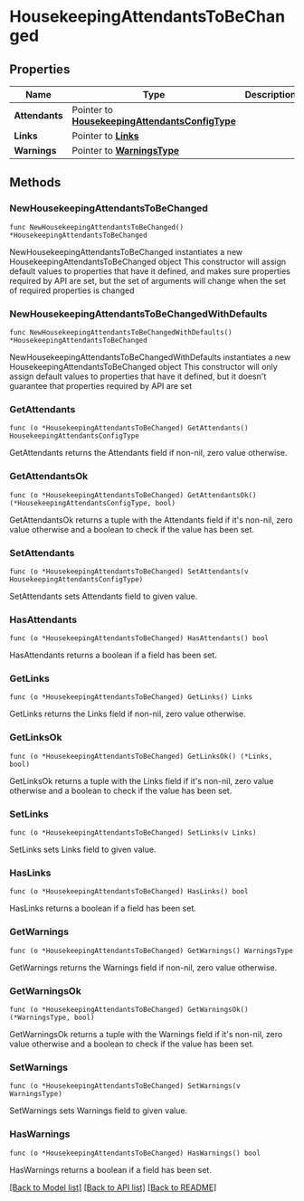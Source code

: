 # HousekeepingAttendantsToBeChanged

## Properties

Name | Type | Description | Notes
------------ | ------------- | ------------- | -------------
**Attendants** | Pointer to [**HousekeepingAttendantsConfigType**](HousekeepingAttendantsConfigType.md) |  | [optional] 
**Links** | Pointer to [**Links**](Links.md) |  | [optional] 
**Warnings** | Pointer to [**WarningsType**](WarningsType.md) |  | [optional] 

## Methods

### NewHousekeepingAttendantsToBeChanged

`func NewHousekeepingAttendantsToBeChanged() *HousekeepingAttendantsToBeChanged`

NewHousekeepingAttendantsToBeChanged instantiates a new HousekeepingAttendantsToBeChanged object
This constructor will assign default values to properties that have it defined,
and makes sure properties required by API are set, but the set of arguments
will change when the set of required properties is changed

### NewHousekeepingAttendantsToBeChangedWithDefaults

`func NewHousekeepingAttendantsToBeChangedWithDefaults() *HousekeepingAttendantsToBeChanged`

NewHousekeepingAttendantsToBeChangedWithDefaults instantiates a new HousekeepingAttendantsToBeChanged object
This constructor will only assign default values to properties that have it defined,
but it doesn't guarantee that properties required by API are set

### GetAttendants

`func (o *HousekeepingAttendantsToBeChanged) GetAttendants() HousekeepingAttendantsConfigType`

GetAttendants returns the Attendants field if non-nil, zero value otherwise.

### GetAttendantsOk

`func (o *HousekeepingAttendantsToBeChanged) GetAttendantsOk() (*HousekeepingAttendantsConfigType, bool)`

GetAttendantsOk returns a tuple with the Attendants field if it's non-nil, zero value otherwise
and a boolean to check if the value has been set.

### SetAttendants

`func (o *HousekeepingAttendantsToBeChanged) SetAttendants(v HousekeepingAttendantsConfigType)`

SetAttendants sets Attendants field to given value.

### HasAttendants

`func (o *HousekeepingAttendantsToBeChanged) HasAttendants() bool`

HasAttendants returns a boolean if a field has been set.

### GetLinks

`func (o *HousekeepingAttendantsToBeChanged) GetLinks() Links`

GetLinks returns the Links field if non-nil, zero value otherwise.

### GetLinksOk

`func (o *HousekeepingAttendantsToBeChanged) GetLinksOk() (*Links, bool)`

GetLinksOk returns a tuple with the Links field if it's non-nil, zero value otherwise
and a boolean to check if the value has been set.

### SetLinks

`func (o *HousekeepingAttendantsToBeChanged) SetLinks(v Links)`

SetLinks sets Links field to given value.

### HasLinks

`func (o *HousekeepingAttendantsToBeChanged) HasLinks() bool`

HasLinks returns a boolean if a field has been set.

### GetWarnings

`func (o *HousekeepingAttendantsToBeChanged) GetWarnings() WarningsType`

GetWarnings returns the Warnings field if non-nil, zero value otherwise.

### GetWarningsOk

`func (o *HousekeepingAttendantsToBeChanged) GetWarningsOk() (*WarningsType, bool)`

GetWarningsOk returns a tuple with the Warnings field if it's non-nil, zero value otherwise
and a boolean to check if the value has been set.

### SetWarnings

`func (o *HousekeepingAttendantsToBeChanged) SetWarnings(v WarningsType)`

SetWarnings sets Warnings field to given value.

### HasWarnings

`func (o *HousekeepingAttendantsToBeChanged) HasWarnings() bool`

HasWarnings returns a boolean if a field has been set.


[[Back to Model list]](../README.md#documentation-for-models) [[Back to API list]](../README.md#documentation-for-api-endpoints) [[Back to README]](../README.md)


